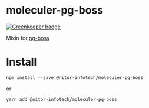 # moleculer-pg-boss

[![Greenkeeper badge](https://badges.greenkeeper.io/nitor-infotech-oss/moleculer-pg-boss.svg)](https://greenkeeper.io/)


Mixin for [pg-boss](https://github.com/timgit/pg-boss)

# Install

`npm install --save @nitor-infotech/moleculer-pg-boss`

or

`yarn add @nitor-infotech/moleculer-pg-boss`
